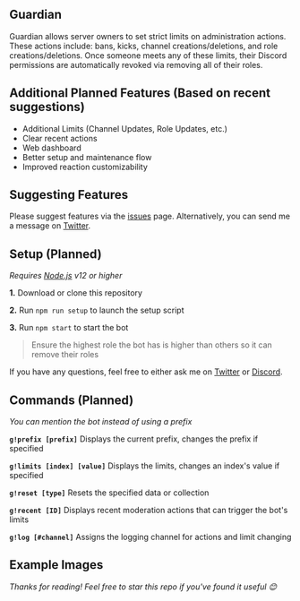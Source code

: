 ## Guardian

Guardian allows server owners to set strict limits on administration actions. These actions include: bans, kicks, channel creations/deletions, and role creations/deletions. Once someone meets any of these limits, their Discord permissions are automatically revoked via removing all of their roles.

## Additional Planned Features (Based on recent suggestions)
- Additional Limits (Channel Updates, Role Updates, etc.)
- Clear recent actions
- Web dashboard
- Better setup and maintenance flow
- Improved reaction customizability

## Suggesting Features

Please suggest features via the [issues](https://github.com/lorencerri/discord-guardian) page. Alternatively, you can send me a message on [Twitter](https://twitter.com/lorencerri).

## Setup (Planned)

_Requires [Node.js](nodejs.org) v12 or higher_

**1.** Download or clone this repository

**2.** Run `npm run setup` to launch the setup script

**3.** Run `npm start` to start the bot

> Ensure the highest role the bot has is higher than others so it can remove their roles

If you have any questions, feel free to either ask me on [Twitter](https://twitter.com/lorencerri) or [Discord](https://discord.gg/plexidev).

## Commands (Planned)

_You can mention the bot instead of using a prefix_

**`g!prefix [prefix]`** Displays the current prefix, changes the prefix if specified

**`g!limits [index] [value]`** Displays the limits, changes an index's value if specified

**`g!reset [type]`** Resets the specified data or collection

**`g!recent [ID]`** Displays recent moderation actions that can trigger the bot's limits

**`g!log [#channel]`** Assigns the logging channel for actions and limit changing

## Example Images

*Thanks for reading! Feel free to star this repo if you've found it useful 😊*
